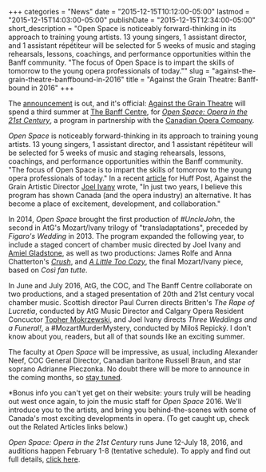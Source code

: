 +++
categories = "News"
date = "2015-12-15T10:12:00-05:00"
lastmod = "2015-12-15T14:03:00-05:00"
publishDate = "2015-12-15T12:34:00-05:00"
short_description = "Open Space is noticeably forward-thinking in its approach to training young artists. 13 young singers, 1 assistant director, and 1 assistant répétiteur will be selected for 5 weeks of music and staging rehearsals, lessons, coachings, and performance opportunities within the Banff community. \"The focus of Open Space is to impart the skills of tomorrow to the young opera professionals of today.\""
slug = "against-the-grain-theatre-banffbound-in-2016"
title = "Against the Grain Theatre: Banff-bound in 2016"
+++

The [announcement](https://www.banffcentre.ca/programs/open-space-opera-21st-century) is out, and it's official: [Against the Grain Theatre](/scene/companies/against-the-grain-theatre/) will spend a third summer at [The Banff Centre](/scene/companies/the-banff-centre/), for [*Open Space: Opera in the 21st Century*](https://www.banffcentre.ca/programs/open-space-opera-21st-century), a program in partnership with the [Canadian Opera Company](/scene/companies/canadian-opera-company/). 

*Open Space* is noticeably forward-thinking in its approach to training young artists. 13 young singers, 1 assistant director, and 1 assistant répétiteur will be selected for 5 weeks of music and staging rehearsals, lessons, coachings, and performance opportunities within the Banff community. "The focus of Open Space is to impart the skills of tomorrow to the young opera professionals of today." In a recent [article](http://www.huffingtonpost.ca/the-banff-centre/opera-in-canada_b_8691748.html) for Huff Post, Against the Grain Artistic Director [Joel Ivany](/scene/people/joel-ivany/) wrote, "In just two years, I believe this program has shown Canada (and the opera industry) an alternative. It has become a place of excitement, development, and collaboration." 

In 2014, *Open Space* brought the first production of *#UncleJohn*, the second in AtG's Mozart/Ivany trilogy of "transladaptations", preceded by *Figaro's Wedding* in 2013. The program expanded the following year, to include a staged concert of chamber music directed by Joel Ivany and [Amiel Gladstone](/scene/people/amiel-gladstone/), as well as two productions: James Rolfe and Anna Chatterton's [*Crush*](https://www.banffcentre.ca/articles/sex-clubs-and-reality-tv-opera-21st-century), and [*A Little Too Cozy*](https://www.banffcentre.ca/articles/behind-scenes-reality-show-opera-little-too-cozy), the final Mozart/Ivany piece, based on *Così fan tutte*.

In June and July 2016, AtG, the COC, and The Banff Centre collaborate on two productions, and a staged presentation of 20th and 21st century vocal chamber music. Scottish director Paul Curren directs Britten's *The Rape of Lucretia*, conducted by AtG Music Director and Calgary Opera Resident Concuctor [Topher Mokrzewski](/scene/people/christopher-mokrzewski/), and Joel Ivany directs *Three Weddings and a Funeral!*, a #MozartMurderMystery, conducted by Miloš Repický. I don't know about you, readers, but all of that sounds like an exciting summer.

The faculty at *Open Space* will be impressive, as usual, including Alexander Neef, COC General Director, Canadian baritone Russell Braun, and star soprano Adrianne Pieczonka. No doubt there will be more to announce in the coming months, so [stay tuned](https://twitter.com/AtGtheatre).

\*Bonus info you can't yet get on their website: yours truly will be heading out west once again, to join the music staff for *Open Space* 2016. We'll introduce you to the artists, and bring you behind-the-scenes with some of Canada's most exciting  developments in opera. (To get caught up, check out the Related Articles links below.)

*Open Space: Opera in the 21st Century* runs June 12-July 18, 2016, and auditions happen February 1-8 (tentative schedule). To apply and find out full details, [click here](https://www.banffcentre.ca/programs/open-space-opera-21st-century).

